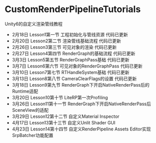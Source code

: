 # CustomRenderPipelineTutorials
Unity6的自定义渲染管线教程

* 2月18日 Lesson1第一节 工程初始化与管线资源 代码已更新
* 2月20日 Lesson2第二节 渲染管线基础流程 代码已更新
* 2月26日 Lesson3第三节 可见对象的渲染 代码已更新
* 2月27日 Lesson4第四节 RenderGraph的基础流程 代码已更新
* 3月3日  Lesson5第五节 RenderGraphPass基础 代码已更新
* 3月7日  Lesson6第六节 可见对象的RenderGraphPass 代码已更新
* 3月10日 Lesson7第七节 RTHandleSystem基础 代码已更新
* 3月13日 Lesson8第八节 CameraClearFlags的设置 代码已更新
* 3月18日 Lesson9第九节 RenderGraph下开启NativeRenderPass后的Runtime适配
* 3月20日 Lesson10第十节 LiteRP第一次Profiling
* 3月26日 Lesson11第十一节 RenderGraph下开启NativeRenderPass后SceneView的适配
* 3月29日 Lesson12第十二节 自定义Material Inspector
* 4月17日 Lesson13第十三节 自定义Unlit Shader GUI
* 4月23日 Lesson14第十四节 自定义RenderPipeline Assets Editor实现SrpBatcher功能配置